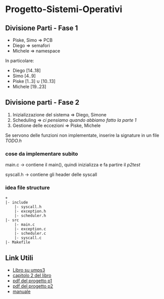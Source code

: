 # Progetto-Sistemi-Operativi

## Divisione Parti - Fase 1

- Piske, Simo => PCB
- Diego => semafori
- Michele => namespace

In particolare:

- Diego [14..18]
- Simo [4..9]
- Piske [1..3] ∪ [10..13]
- Michele [19..23]

## Divisione parti - Fase 2

1. Inizializzazione del sistema => Diego, Simone
2. Scheduling => _ci pensiamo quando abbiamo fatto la parte 1_
3. Gestione delle eccezioni => Piske, Michele

Se servono delle funzioni non implementate, inserire la signature in un file _TODO.h_

### cose da implementare subito

main.c -> contiene il main(), quindi inizializza e fa partire il _p2test_

syscall.h -> contiene gli header delle syscall

### idea file structure

```
+
|- include
    |- syscall.h
    |- exception.h
    |- scheduler.h
|- src
	|- main.c
	|- exception.c
	|- scheduler.c
	|- syscall.c
|- Makefile
```

## Link Utili

- [Libro su umps3](http://cs.unibo.it/~renzo/doc/umps3/uMPS3princOfOperations.pdf)
- [capitolo 2 del libro](http://cs.unibo.it/~renzo/so/panda+/panda+.pdf)
- [pdf del progetto p1](http://cs.unibo.it/~renzo/so/panda+/panda+phase1.pdf)
- [pdf del progetto p2](http://cs.unibo.it/~renzo/so/panda+/panda+phase2.pdf)
- [manuale](http://cs.unibo.it/~renzo/doc/umps3/pandos.pdf)
